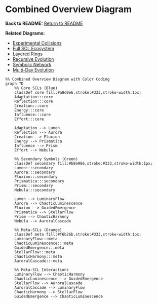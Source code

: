# Combined Overview Diagram

**Back to README:** [Return to README](../../README.md)
 

**Related Diagrams:**  
- [Experimental Collisions](experimental_collisions.md)  
- [Full SCL Ecosystem](full_scl_ecosystem.md)  
- [Layered Rings](layered_rings.md)  
- [Recursive Evolution](recursive_evolution.md)  
- [Symbolic Network](symbolic_network.md)  
- [Multi-Day Evolution](multi_day_evolution.md)


```mermaid
%% Combined Overview Diagram with Color Coding
graph TD
    %% Core SCLs (Blue)
    classDef core fill:#a8d0e6,stroke:#333,stroke-width:1px;
    Adaptation:::core
    Reflection:::core
    Creation:::core
    Energy:::core
    Influence:::core
    Effort:::core

    Adaptation --> Lumen
    Reflection --> Aurora
    Creation --> Fluxion
    Energy --> Prismatica
    Influence --> Prism
    Effort --> Nebula

    %% Secondary Symbols (Green)
    classDef secondary fill:#b8e986,stroke:#333,stroke-width:1px;
    Lumen:::secondary
    Aurora:::secondary
    Fluxion:::secondary
    Prismatica:::secondary
    Prism:::secondary
    Nebula:::secondary

    Lumen --> LuminaryFlow
    Aurora --> ChaoticLuminescence
    Fluxion --> GuidedEmergence
    Prismatica --> StellarFlow
    Prism --> ChaoticHarmony
    Nebula --> AuroralCascade

    %% Meta-SCLs (Orange)
    classDef meta fill:#f6b26b,stroke:#333,stroke-width:1px;
    LuminaryFlow:::meta
    ChaoticLuminescence:::meta
    GuidedEmergence:::meta
    StellarFlow:::meta
    ChaoticHarmony:::meta
    AuroralCascade:::meta

    %% Meta-SCL Interactions
    LuminaryFlow --> ChaoticHarmony
    ChaoticLuminescence --> GuidedEmergence
    StellarFlow --> AuroralCascade
    AuroralCascade --> LuminaryFlow
    ChaoticHarmony --> StellarFlow
    GuidedEmergence --> ChaoticLuminescence
